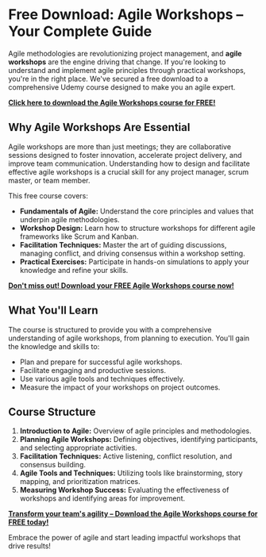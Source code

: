 # Free Download: Agile Workshops – Your Complete Guide

Agile methodologies are revolutionizing project management, and **agile workshops** are the engine driving that change. If you're looking to understand and implement agile principles through practical workshops, you're in the right place. We've secured a free download to a comprehensive Udemy course designed to make you an agile expert.

[**Click here to download the Agile Workshops course for FREE!**](https://udemywork.com/agile-workshops)

## Why Agile Workshops Are Essential

Agile workshops are more than just meetings; they are collaborative sessions designed to foster innovation, accelerate project delivery, and improve team communication. Understanding how to design and facilitate effective agile workshops is a crucial skill for any project manager, scrum master, or team member.

This free course covers:

*   **Fundamentals of Agile:** Understand the core principles and values that underpin agile methodologies.
*   **Workshop Design:** Learn how to structure workshops for different agile frameworks like Scrum and Kanban.
*   **Facilitation Techniques:** Master the art of guiding discussions, managing conflict, and driving consensus within a workshop setting.
*   **Practical Exercises:** Participate in hands-on simulations to apply your knowledge and refine your skills.

[**Don't miss out! Download your FREE Agile Workshops course now!**](https://udemywork.com/agile-workshops)

## What You'll Learn

The course is structured to provide you with a comprehensive understanding of agile workshops, from planning to execution. You'll gain the knowledge and skills to:

*   Plan and prepare for successful agile workshops.
*   Facilitate engaging and productive sessions.
*   Use various agile tools and techniques effectively.
*   Measure the impact of your workshops on project outcomes.

## Course Structure

1.  **Introduction to Agile:** Overview of agile principles and methodologies.
2.  **Planning Agile Workshops:** Defining objectives, identifying participants, and selecting appropriate activities.
3.  **Facilitation Techniques:** Active listening, conflict resolution, and consensus building.
4.  **Agile Tools and Techniques:** Utilizing tools like brainstorming, story mapping, and prioritization matrices.
5.  **Measuring Workshop Success:** Evaluating the effectiveness of workshops and identifying areas for improvement.

[**Transform your team's agility – Download the Agile Workshops course for FREE today!**](https://udemywork.com/agile-workshops)

Embrace the power of agile and start leading impactful workshops that drive results!
